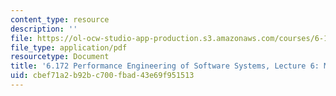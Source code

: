 ```yaml
---
content_type: resource
description: ''
file: https://ol-ocw-studio-app-production.s3.amazonaws.com/courses/6-172-performance-engineering-of-software-systems-fall-2018/cbef71a2b92bc700fbad43e69f951513_MIT6_172F18_lec6.pdf
file_type: application/pdf
resourcetype: Document
title: '6.172 Performance Engineering of Software Systems, Lecture 6: Multicore Programming'
uid: cbef71a2-b92b-c700-fbad-43e69f951513
---
```

